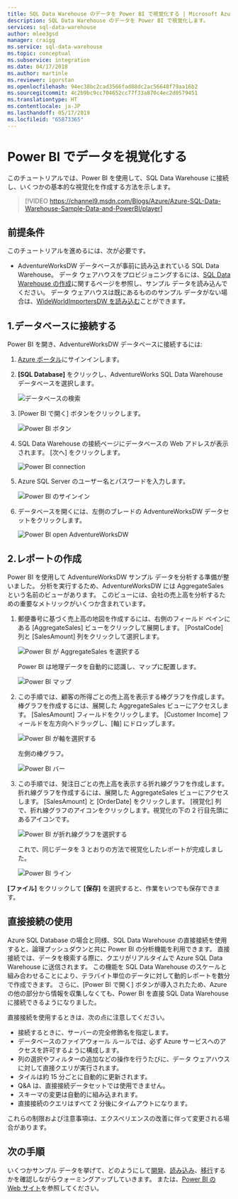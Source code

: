 ```yaml
---
title: SQL Data Warehouse のデータを Power BI で視覚化する | Microsoft Azure
description: SQL Data Warehouse のデータを Power BI で視覚化します。
services: sql-data-warehouse
author: mlee3gsd
manager: craigg
ms.service: sql-data-warehouse
ms.topic: conceptual
ms.subservice: integration
ms.date: 04/17/2018
ms.author: martinle
ms.reviewer: igorstan
ms.openlocfilehash: 94ec38bc2cad3566fad88dc2ac56648f79aa16b2
ms.sourcegitcommit: 4c2b9bc9cc704652cc77f33a870c4ec2d0579451
ms.translationtype: HT
ms.contentlocale: ja-JP
ms.lasthandoff: 05/17/2019
ms.locfileid: "65873365"
---
```

# <a name="visualize-data-with-power-bi"></a>Power BI でデータを視覚化する
このチュートリアルでは、Power BI を使用して、SQL Data Warehouse に接続し、いくつかの基本的な視覚化を作成する方法を示します。

> [!VIDEO https://channel9.msdn.com/Blogs/Azure/Azure-SQL-Data-Warehouse-Sample-Data-and-PowerBI/player]
> 
> 

## <a name="prerequisites"></a>前提条件
このチュートリアルを進めるには、次が必要です。

* AdventureWorksDW データベースが事前に読み込まれている SQL Data Warehouse。 データ ウェアハウスをプロビジョニングするには、[SQL Data Warehouse の作成](create-data-warehouse-portal.md)に関するページを参照し、サンプル データを読み込んでください。 データ ウェアハウスは既にあるもののサンプル データがない場合は、[WideWorldImportersDW を読み込む](load-data-wideworldimportersdw.md)ことができます。

## <a name="1-connect-to-your-database"></a>1.データベースに接続する
Power BI を開き、AdventureWorksDW データベースに接続するには:

1. [Azure ポータル](https://portal.azure.com/)にサインインします。
2. **[SQL Database]** をクリックし、AdventureWorks SQL Data Warehouse データベースを選択します。
   
    ![データベースの検索](media/sql-data-warehouse-get-started-visualize-with-power-bi/pbi-find-database.png)
3. [Power BI で開く] ボタンをクリックします。
   
    ![Power BI ボタン](media/sql-data-warehouse-get-started-visualize-with-power-bi/pbi-button.png)
4. SQL Data Warehouse の接続ページにデータベースの Web アドレスが表示されます。 [次へ] をクリックします。
   
    ![Power BI connection](media/sql-data-warehouse-get-started-visualize-with-power-bi/pbi-connect-to-azure.png)
5. Azure SQL Server のユーザー名とパスワードを入力します。
   
    ![Power BI のサインイン](media/sql-data-warehouse-get-started-visualize-with-power-bi/pbi-sign-in.png)
6. データベースを開くには、左側のブレードの AdventureWorksDW データセットをクリックします。
   
    ![Power BI open AdventureWorksDW](media/sql-data-warehouse-get-started-visualize-with-power-bi/pbi-open-adventureworks.png)

## <a name="2-create-a-report"></a>2.レポートの作成
Power BI を使用して AdventureWorksDW サンプル データを分析する準備が整いました。 分析を実行するため、AdventureWorksDW には AggregateSales という名前のビューがあります。 このビューには、会社の売上高を分析するための重要なメトリックがいくつか含まれています。

1. 郵便番号に基づく売上高の地図を作成するには、右側のフィールド ペインにある [AggregateSales] ビューをクリックして展開します。 [PostalCode] 列と [SalesAmount] 列をクリックして選択します。
   
    ![Power BI が AggregateSales を選択する](media/sql-data-warehouse-get-started-visualize-with-power-bi/pbi-aggregatesales.png)
   
    Power BI は地理データを自動的に認識し、マップに配置します。
   
    ![Power BI マップ](media/sql-data-warehouse-get-started-visualize-with-power-bi/pbi-map.png)

2. この手順では、顧客の所得ごとの売上高を表示する棒グラフを作成します。 棒グラフを作成するには、展開した AggregateSales ビューにアクセスします。 [SalesAmount] フィールドをクリックします。 [Customer Income] フィールドを左方向へドラッグし、[軸] にドロップします。
   
    ![Power BI が軸を選択する](media/sql-data-warehouse-get-started-visualize-with-power-bi/pbi-chooseaxis.png)
   
    左側の棒グラフ。
   
    ![Power BI バー](media/sql-data-warehouse-get-started-visualize-with-power-bi/pbi-bar.png)
3. この手順では、発注日ごとの売上高を表示する折れ線グラフを作成します。 折れ線グラフを作成するには、展開した AggregateSales ビューにアクセスします。 [SalesAmount] と [OrderDate] をクリックします。 [視覚化] 列で、折れ線グラフのアイコンをクリックします。視覚化の下の 2 行目先頭にあるアイコンです。
   
    ![Power BI が折れ線グラフを選択する](media/sql-data-warehouse-get-started-visualize-with-power-bi/pbi-prepare-line.png)
   
    これで、同じデータを 3 とおりの方法で視覚化したレポートが完成しました。
   
    ![Power BI ライン](media/sql-data-warehouse-get-started-visualize-with-power-bi/pbi-line.png)

**[ファイル]** をクリックして **[保存]** を選択すると、作業をいつでも保存できます。

## <a name="using-direct-connect"></a>直接接続の使用
Azure SQL Database の場合と同様、SQL Data Warehouse の直接接続を使用すると、論理プッシュダウンと共に Power BI の分析機能を利用できます。 直接接続では、データを検索する際に、クエリがリアルタイムで Azure SQL Data Warehouse に送信されます。  この機能を SQL Data Warehouse のスケールと組み合わせることにより、テラバイト単位のデータに対して動的レポートを数分で作成できます。 さらに、[Power BI で開く] ボタンが導入されたため、Azure の他の部分から情報を収集しなくても、Power BI を直接 SQL Data Warehouse に接続できるようになりました。

直接接続を使用するときは、次の点に注意してください。

* 接続するときに、サーバーの完全修飾名を指定します。
* データベースのファイアウォール ルールでは、必ず Azure サービスへのアクセスを許可するように構成します。
* 列の選択やフィルターの追加などの操作を行うたびに、データ ウェアハウスに対して直接クエリが実行されます。
* タイルは約 15 分ごとに自動的に更新されます。
* Q&A は、直接接続データセットでは使用できません。
* スキーマの変更は自動的に組み込まれます。
* 直接接続のクエリはすべて 2 分後にタイムアウトになります。

これらの制限および注意事項は、エクスペリエンスの改善に伴って変更される場合があります。

## <a name="next-steps"></a>次の手順
いくつかサンプル データを挙げて、どのようにして[開発](sql-data-warehouse-overview-develop.md)、[読み込み](design-elt-data-loading.md)、[移行](sql-data-warehouse-overview-migrate.md)するかを確認しながらウォーミングアップしていきます。 または、[Power BI の Web サイト](https://www.powerbi.com/)を参照してください。
